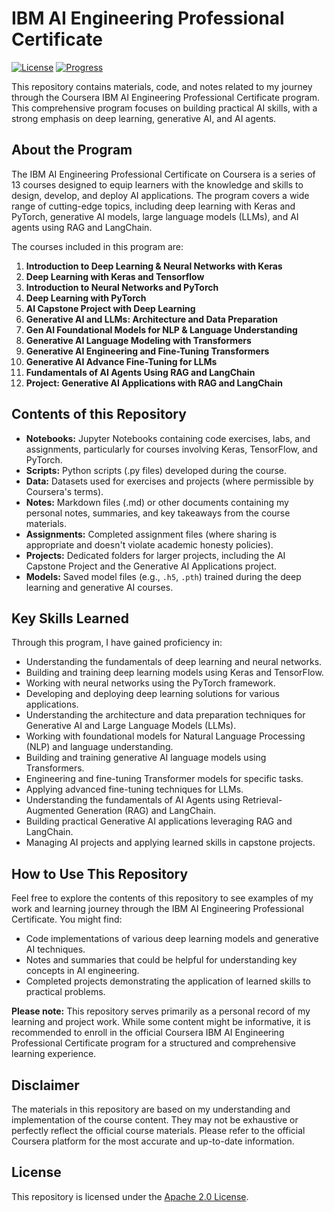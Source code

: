 # IBM AI Engineering Professional Certificate

[![License](https://img.shields.io/badge/License-Apache%202.0-blue.svg)](https://opensource.org/licenses/Apache-2.0)
[![Progress](https://img.shields.io/badge/Status-Completed%20(or%20In%20Progress)-brightgreen)](https://www.coursera.org/professional-certificates/ibm-ai-engineering)

This repository contains materials, code, and notes related to my journey through the Coursera IBM AI Engineering Professional Certificate program. This comprehensive program focuses on building practical AI skills, with a strong emphasis on deep learning, generative AI, and AI agents.

## About the Program

The IBM AI Engineering Professional Certificate on Coursera is a series of 13 courses designed to equip learners with the knowledge and skills to design, develop, and deploy AI applications. The program covers a wide range of cutting-edge topics, including deep learning with Keras and PyTorch, generative AI models, large language models (LLMs), and AI agents using RAG and LangChain.

The courses included in this program are:

1.  **Introduction to Deep Learning & Neural Networks with Keras**
2.  **Deep Learning with Keras and Tensorflow**
3.  **Introduction to Neural Networks and PyTorch**
4.  **Deep Learning with PyTorch**
5.  **AI Capstone Project with Deep Learning**
6.  **Generative AI and LLMs: Architecture and Data Preparation**
7.  **Gen AI Foundational Models for NLP & Language Understanding**
8.  **Generative AI Language Modeling with Transformers**
9.  **Generative AI Engineering and Fine-Tuning Transformers**
10. **Generative AI Advance Fine-Tuning for LLMs**
11. **Fundamentals of AI Agents Using RAG and LangChain**
12. **Project: Generative AI Applications with RAG and LangChain**

## Contents of this Repository 

* **Notebooks:** Jupyter Notebooks containing code exercises, labs, and assignments, particularly for courses involving Keras, TensorFlow, and PyTorch.
* **Scripts:** Python scripts (.py files) developed during the course.
* **Data:** Datasets used for exercises and projects (where permissible by Coursera's terms).
* **Notes:** Markdown files (.md) or other documents containing my personal notes, summaries, and key takeaways from the course materials.
* **Assignments:** Completed assignment files (where sharing is appropriate and doesn't violate academic honesty policies).
* **Projects:** Dedicated folders for larger projects, including the AI Capstone Project and the Generative AI Applications project.
* **Models:** Saved model files (e.g., `.h5`, `.pth`) trained during the deep learning and generative AI courses.


## Key Skills Learned

Through this program, I have gained proficiency in:

* Understanding the fundamentals of deep learning and neural networks.
* Building and training deep learning models using Keras and TensorFlow.
* Working with neural networks using the PyTorch framework.
* Developing and deploying deep learning solutions for various applications.
* Understanding the architecture and data preparation techniques for Generative AI and Large Language Models (LLMs).
* Working with foundational models for Natural Language Processing (NLP) and language understanding.
* Building and training generative AI language models using Transformers.
* Engineering and fine-tuning Transformer models for specific tasks.
* Applying advanced fine-tuning techniques for LLMs.
* Understanding the fundamentals of AI Agents using Retrieval-Augmented Generation (RAG) and LangChain.
* Building practical Generative AI applications leveraging RAG and LangChain.
* Managing AI projects and applying learned skills in capstone projects.

## How to Use This Repository

Feel free to explore the contents of this repository to see examples of my work and learning journey through the IBM AI Engineering Professional Certificate. You might find:

* Code implementations of various deep learning models and generative AI techniques.
* Notes and summaries that could be helpful for understanding key concepts in AI engineering.
* Completed projects demonstrating the application of learned skills to practical problems.

**Please note:** This repository serves primarily as a personal record of my learning and project work. While some content might be informative, it is recommended to enroll in the official Coursera IBM AI Engineering Professional Certificate program for a structured and comprehensive learning experience.

## Disclaimer

The materials in this repository are based on my understanding and implementation of the course content. They may not be exhaustive or perfectly reflect the official course materials. Please refer to the official Coursera platform for the most accurate and up-to-date information.

## License

This repository is licensed under the [Apache 2.0 License](https://opensource.org/licenses/Apache-2.0).
